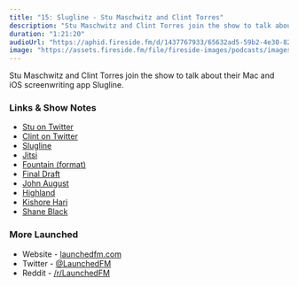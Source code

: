 ```yaml
---
title: "15: Slugline - Stu Maschwitz and Clint Torres"
description: "Stu Maschwitz and Clint Torres join the show to talk about their Mac and iOS screenwriting app Slugline."
duration: "1:21:20"
audioUrl: "https://aphid.fireside.fm/d/1437767933/65632ad5-59b2-4e30-82d1-13845dce07dd/dc2990e8-0b7f-4fb9-bcaa-f53e84501051.mp3"
image: "https://assets.fireside.fm/file/fireside-images/podcasts/images/6/65632ad5-59b2-4e30-82d1-13845dce07dd/episodes/d/dc2990e8-0b7f-4fb9-bcaa-f53e84501051/cover.jpg?v=1"
---
```


<p>Stu Maschwitz and Clint Torres join the show to talk about their Mac and iOS screenwriting app Slugline.</p>

<h3>Links &amp; Show Notes</h3>

<ul>
<li><a href="https://twitter.com/5tu" rel="nofollow">Stu on Twitter</a></li>
<li><a href="https://twitter.com/clinttorres" rel="nofollow">Clint on Twitter</a></li>
<li><a href="https://slugline.co" rel="nofollow">Slugline</a></li>
<li><a href="https://jitsi.org" rel="nofollow">Jitsi</a></li>
<li><a href="https://fountain.io" rel="nofollow">Fountain (format)</a></li>
<li><a href="https://www.finaldraft.com" rel="nofollow">Final Draft</a></li>
<li><a href="https://johnaugust.com" rel="nofollow">John August</a></li>
<li><a href="https://highland2.app" rel="nofollow">Highland</a></li>
<li><a href="https://twitter.com/sciencequiche" rel="nofollow">Kishore Hari</a></li>
<li><a href="https://en.wikipedia.org/wiki/Shane_Black" rel="nofollow">Shane Black</a></li>
</ul>

<h3>More Launched</h3>

<ul>
<li>Website - <a href="https://launchedfm.com" rel="nofollow">launchedfm.com</a></li>
<li>Twitter - <a href="https://twitter.com/launchedfm" rel="nofollow">@LaunchedFM</a></li>
<li>Reddit - <a href="https://www.reddit.com/r/LaunchedFM/" rel="nofollow">/r/LaunchedFM</a></li>
</ul>
